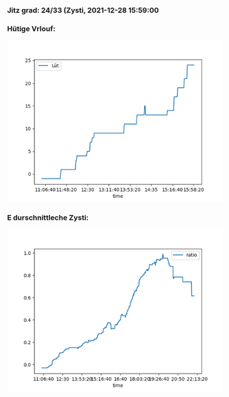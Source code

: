 ### Jitz grad: 24/33 (Zysti, 2021-12-28 15:59:00

### Hütige Vrlouf:
![Graph](Today.png)

### E durschnittleche Zysti:
![Graph](Zysti.png)